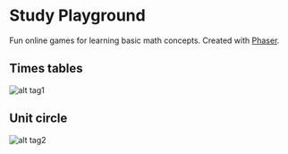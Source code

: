 # Study Playground
Fun online games for learning basic math concepts.
Created with [Phaser](http://phaser.io).

## Times tables
![alt tag1](https://github.com/jperdomo23/archimedesmath/blob/master/screenshots/2017-02-21.PNG)

## Unit circle
![alt tag2](https://github.com/jperdomo23/southroadlearning/blob/master/screenshots/2017-03-13_UnitCircle.PNG)
